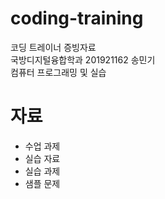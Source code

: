 # coding-training
코딩 트레이너 증빙자료  
국방디지털융합학과 201921162 송민기  
컴퓨터 프로그래밍 및 실습

# 자료
- 수업 과제
- 실습 자료
- 실습 과제
- 샘플 문제
